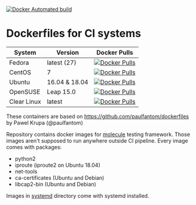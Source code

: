 [![Docker Automated build](https://img.shields.io/docker/automated/madeinoz/fedora-molecule.svg)](https://img.shields.io/docker/automated/madeinoz/fedora-molecule.svg)

# Dockerfiles for CI systems

| System | Version | Docker Pulls  |
| ------ | ------- | ------------- |
| Fedora | latest (27) | [![Docker Pulls](https://img.shields.io/docker/pulls/madeinoz/fedora-molecule.svg)](https://hub.docker.com/r/madeinoz/fedora-molecule) |
| CentOS | 7 | [![Docker Pulls](https://img.shields.io/docker/pulls/madeinoz/centos-molecule.svg)](https://hub.docker.com/r/madeinoz/centos-molecule) |
| Ubuntu | 16.04 & 18.04 | [![Docker Pulls](https://img.shields.io/docker/pulls/madeinoz/ubuntu-molecule.svg)](https://hub.docker.com/r/madeinoz/ubuntu-molecule) |
| OpenSUSE | Leap 15.0 | [![Docker Pulls](https://img.shields.io/docker/pulls/madeinoz/opensuse-molecule.svg)](https://hub.docker.com/r/madeinoz/opensuse-molecule) |
| Clear Linux | latest | [![Docker Pulls](https://img.shields.io/docker/pulls/madeinoz/clearlinux-molecule.svg)](https://hub.docker.com/r/madeinoz/clearlinux-molecule) |

These containers are based on https://github.com/paulfantom/dockerfiles by Pawel Krupa (@paulfantom)

Repository contains docker images for [molecule](https://github.com/metacloud/molecule) testing framework. Those images aren't supposed to run anywhere outside CI pipeline.
Every image comes with packages:
- python2
- iproute (iproute2 on Ubuntu 18.04)
- net-tools
- ca-certificates (Ubuntu and Debian)
- libcap2-bin (Ubuntu and Debian)

Images in [systemd](systemd) directory come with systemd installed.
